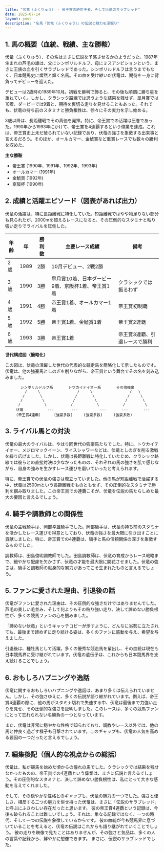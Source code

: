 ```yaml
---
title: "伏竜（ふくりゅう） - 帝王賞の絶対王者、そして伝説のサラブレッド"
date: 2025-07-14
layout: post
description: "名馬『伏竜（ふくりゅう）』の伝説と魅力を深堀り"
---
```


## 1. 馬の概要（血統、戦績、主な勝鞍）

伏竜（ふくりゅう）、その名はまさに伝説を予感させるかのようだった。1987年生まれの芦毛の雄は、父にシンボリルドルフ、母にミスアンビションという、まさに王族の血を引くサラブレッドであった。シンボリルドルフは言うまでもなく、日本競馬史に燦然と輝く名馬。その血を受け継いだ伏竜は、期待を一身に背負ってデビューを迎えた。

デビューは2歳時の1989年10月。初戦を勝利で飾ると、その後も順調に勝ち星を重ねていく。しかし、クラシック路線では思うような結果を残せず、皐月賞では10着、ダービーでは9着と、期待を裏切る走りを見せることもあった。それでも、伏竜の持ち前のスタミナと勝負根性は、徐々にその実力を示し始める。

3歳以降は、長距離戦でその真価を発揮。特に、帝王賞での活躍は圧巻であった。1990年から1993年にかけて、帝王賞を4連覇するという偉業を達成。これは、帝王賞史上未だ破られていない記録であり、伏竜の強さを象徴する出来事と言えるだろう。そのほか、オールカマー、金鯱賞など重賞レースでも数々の勝利を収めた。

**主な勝鞍**

* 帝王賞 (1990年、1991年、1992年、1993年)
* オールカマー (1991年)
* 金鯱賞 (1992年)
* 京阪杯 (1990年)


## 2. 成績と活躍エピソード（図表があれば出力）

伏竜の活躍は、特に長距離戦に特化していた。短距離戦ではやや物足りない部分も見られたが、2000mを超えるレースになると、その圧倒的なスタミナと粘り強い走りでライバルを圧倒した。

| 年齢 | 年 | 勝利数 | 主要レース成績 | 備考 |
|---|---|---|---|---|
| 2歳 | 1989 | 2勝 | 10月デビュー、2戦2勝 |  |
| 3歳 | 1990 | 3勝 | 皐月賞10着、日本ダービー9着、京阪杯1着、帝王賞1着 | クラシックでは振るわず |
| 4歳 | 1991 | 4勝 | 帝王賞1着、オールカマー1着 | 帝王賞初制覇 |
| 5歳 | 1992 | 5勝 | 帝王賞1着、金鯱賞1着 | 帝王賞2連覇 |
| 6歳 | 1993 | 3勝 | 帝王賞1着 | 帝王賞3連覇、引退レースで勝利 |


**世代構成図（簡略化）**

この図は、伏竜の活躍した世代の代表的な競走馬を簡略化して示したものです。伏竜は、他の強豪馬としのぎを削りながら、帝王賞という舞台でその名を刻み込みました。


```
       シンボリルドルフ系       トウカイテイオー系       その他強豪
         /     \                 /     \                 /   \
        /       \               /       \               /     \
       /         \             /         \             /       \
      /           \           /           \           /         \
     伏竜           ---        ---          ---       ---       ---
     (帝王賞4連覇)      (強豪多数)     (強豪多数)     (強豪多数)
```


## 3. ライバル馬との対決

伏竜の最大のライバルは、やはり同世代の強豪馬たちでした。特に、トウカイテイオー、メジロマックイーン、ライスシャワーなどは、伏竜としのぎを削る激戦を繰り広げました。しかし、伏竜は長距離戦に特化していたため、クラシック路線では彼らとの直接対決は少なかったものの、それぞれの馬の強さを肌で感じながら、自身の強みを生かすレース運びを磨いていったと考えられます。

特に、帝王賞での伏竜の強さは際立っていました。他の馬が短距離戦で活躍する中、伏竜は2500mという長距離戦をものともせず、その圧倒的なスタミナで勝利を掴み取りました。この帝王賞での連覇こそが、伏竜を伝説の馬たらしめた最大の要因と言えるでしょう。


## 4. 騎手や調教師との関係性

伏竜の主戦騎手は、岡部幸雄騎手でした。岡部騎手は、伏竜の持ち前のスタミナを活かしたレース運びを得意としており、伏竜の強さを最大限に引き出すことに貢献しました。特に、帝王賞での4連覇は、騎手と馬の信頼関係の深さを象徴するものでした。

調教師は、田島俊明調教師でした。田島調教師は、伏竜の育成からレース戦略まで、細やかな配慮を欠かさず、伏竜の才能を最大限に開花させました。伏竜の強さは、騎手と調教師の献身的な努力があってこそ生まれたものと言えるでしょう。


## 5. ファンに愛された理由、引退後の話

伏竜がファンに愛された理由は、その圧倒的な強さだけではありませんでした。芦毛の美しい毛並み、そして何よりもその粘り強い走り、決して諦めない勝負根性が、多くの競馬ファンの心を掴みました。

「諦めない伏竜」というキャッチコピーが示すように、どんなに劣勢に立たされても、最後まで諦めずに走り続ける姿は、多くのファンに感動を与え、希望を与えました。

引退後は、種牡馬として活躍。多くの優秀な競走馬を輩出し、その血統は現在も日本競馬界に受け継がれています。伏竜の遺伝子は、これからも日本競馬界を支え続けることでしょう。


## 6. おもしろハプニングや逸話

伏竜に関するおもしろいハプニングや逸話は、あまり多くは伝えられていません。しかし、その強さゆえに、多くの伝説が語り継がれています。例えば、帝王賞4連覇の際に、他の馬がスタミナ切れで失速する中、伏竜は最後まで力強い走りを見せ、その圧倒的な強さを証明しました。このレースは、多くの競馬ファンにとって忘れられない名勝負の一つとなっています。

また、伏竜は非常に穏やかな性格で知られており、調教やレース以外では、他の馬と仲良く過ごす様子も目撃されています。このギャップも、伏竜の人気を高める要因の一つだったと言えるでしょう。


## 7. 編集後記（個人的な視点からの総括）

伏竜は、私が競馬を始めた頃からの憧れの馬でした。クラシックでは結果を残せなかったものの、帝王賞での4連覇という偉業は、まさに伝説と言えるでしょう。その圧倒的なスタミナと、決して諦めない勝負根性は、私にとって大きな感動を与えてくれました。

そして、その穏やかな性格とのギャップも、伏竜の魅力の一つでした。強さと優しさ、相反する二つの魅力を併せ持った伏竜は、まさに「伝説のサラブレッド」と呼ぶにふさわしい存在だったと思います。  彼の帝王賞4連覇という記録は、今後も破られることは難しいでしょう。それは、単なる記録ではなく、一つの時代、そして一つの伝説を象徴しているからです。  彼の血統が今も競馬界に息づいていることを考えると、伏竜の伝説はこれからも語り継がれていくことでしょう。  彼の走りを映像で見たことはありませんが、その強さと気品は、多くの人の言葉や記録から、鮮やかに想像できます。  まさに、伝説のサラブレッドでした。
